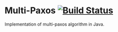 # Multi-Paxos [![Build Status](https://travis-ci.org/CharlieBr/multi-paxos.svg?branch=master)](https://travis-ci.org/CharlieBr/multi-paxos)

Implementation of multi-paxos algorithm in Java.